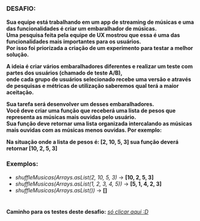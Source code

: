 #

<h3>DESAFIO:</h3>

**Sua equipe está trabalhando em um app de streaming de músicas e uma das funcionalidades é criar um embaralhador de músicas.**
<br>
**Uma pesquisa feita pela equipe de UX mostrou que essa é uma das funcionalidades mais importantes para os usuários.**
<br>
**Por isso foi priorizada a criação de um experimento para testar a melhor solução.**

**A ideia é criar vários embaralhadores diferentes e realizar um teste com partes dos usuários (chamado de teste A/B),**
<br>
**onde cada grupo de usuários selecionado recebe uma versão e através de pesquisas e métricas de utilização saberemos qual terá a maior
aceitação.**

**Sua tarefa será desenvolver um desses embaralhadores.**
<br>
**Você deve criar uma função que receberá uma lista de pesos que representa as músicas mais ouvidas pelo usuário.**
<br>
**Sua função deve retornar uma lista organizada intercalando as músicas mais ouvidas com as músicas menos ouvidas. Por exemplo:**

**Na situação onde a lista de pesos é: [2, 10, 5, 3] sua função deverá retornar [10, 2, 5, 3]**

<h3>Exemplos:</h3>

- _shuffleMusicas(Arrays.asList(2, 10, 5, 3)_ → **[10, 2, 5, 3]**
- _shuffleMusicas(Arrays.asList(1, 2, 3, 4, 5))_ → **[5, 1, 4, 2, 3]**
- _shuffleMusicas(Arrays.asList())_ → **[]**

#

**Caminho para os testes deste desafio:** [_só clicar aqui :D_](https://github.com/jeffersontavaresdm/desafios/tree/main/src/test/java/desafios/desafio_10)